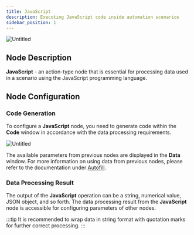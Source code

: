 ```yaml
---
title: JavaScript
description: Executing JavaScript code inside automation scenarios
sidebar_position: 1
---
```


![Untitled](./untitled.png)

## **Node Description**

**JavaScript** - an action-type node that is essential for processing data used in a scenario using the JavaScript programming language.

## **Node Configuration**

### **Code Generation**

To configure a **JavaScript** node, you need to generate code within the **Code** window in accordance with the data processing requirements.

![Untitled](./untitled_1.png)

The available parameters from previous nodes are displayed in the **Data** window. For more information on using data from previous nodes, please refer to the documentation under [Autofill](../../Quick%20Start%20&%20Basics%2019157d45a06780aebdfbed616028bd95/%F0%9F%9A%80%20Quick%20start%2019157d45a06781ccaa0ac9a4d3ccfa5c/Helper%20Widget%2019157d45a067805397e9f52716216f2a.md).

### **Data Processing Result**

The output of the **JavaScript** operation can be a string, numerical value, JSON object, and so forth. The data processing result from the **JavaScript** node is accessible for configuring parameters of other nodes.

:::tip
It is recommended to wrap data in string format with quotation marks for further correct processing.
:::